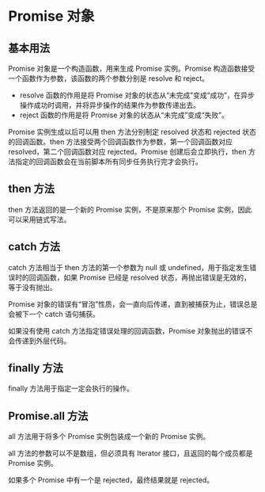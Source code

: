 # Promise 对象

## 基本用法

Promise 对象是一个构造函数，用来生成 Promise 实例。Promise 构造函数接受一个函数作为参数，该函数的两个参数分别是 resolve 和 reject。

- resolve 函数的作用是将 Promise 对象的状态从“未完成”变成“成功”，在异步操作成功时调用，并将异步操作的结果作为参数传递出去。
- reject 函数的作用是将 Promise 对象的状态从“未完成”变成“失败”。

Promise 实例生成以后可以用 then 方法分别制定 resolved 状态和 rejected 状态的回调函数。then 方法接受两个回调函数作为参数，第一个回调函数对应 resolved，第二个回调函数对应 rejected。Promise 创建后会立即执行，then 方法指定的回调函数会在当前脚本所有同步任务执行完才会执行。

## then 方法

then 方法返回的是一个新的 Promise 实例，不是原来那个 Promise 实例，因此可以采用链式写法。

## catch 方法

catch 方法相当于 then 方法的第一个参数为 null 或 undefined，用于指定发生错误时的回调函数，如果 Promise 已经是 resolved 状态，再抛出错误是无效的，等于没有抛出。

Promise 对象的错误有“冒泡”性质，会一直向后传递，直到被捕获为止，错误总是会被下一个 catch 语句捕获。

如果没有使用 catch 方法指定错误处理的回调函数，Promise 对象抛出的错误不会传递到外层代码。

## finally 方法

finally 方法用于指定一定会执行的操作。

## Promise.all 方法

all 方法用于将多个 Promise 实例包装成一个新的 Promise 实例。

all 方法的参数可以不是数组，但必须具有 Iterator 接口，且返回的每个成员都是 Promise 实例。

如果多个 Promise 中有一个是 rejected，最终结果就是 rejected。
